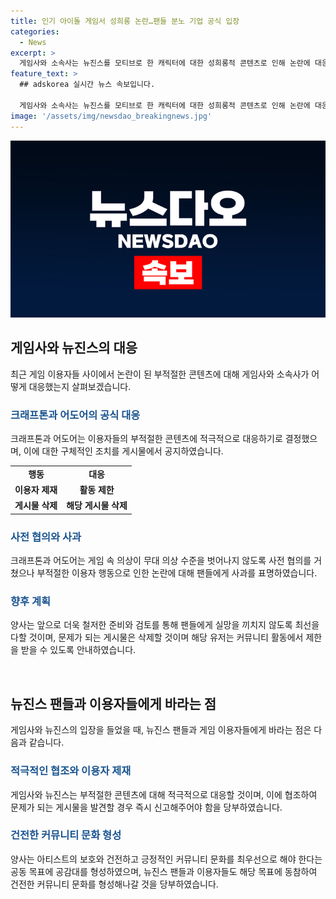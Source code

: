 ```yaml
---
title: 인기 아이돌 게임서 성희롱 논란…팬들 분노 기업 공식 입장
categories:
  - News
excerpt: >
  게임사와 소속사는 뉴진스를 모티브로 한 캐릭터에 대한 성희롱적 콘텐츠로 인해 논란에 대응하고 있다. 게임사는 부적절한 콘텐츠에 대해 이용자 제재와 게시물 삭제 등으로 대응하며, 사전 협의를 토대로 협업을 진행했지만 이용자들의 부적절한 이용으로 인한 부족함을 인정하고 사과했다. 앞으로는 더 철저한 준비와 검토를 통해 팬들에게 실망을 끼치지 않겠다고 밝혔으며, 문제가 되는 게시물은 삭제할 것이고 해당 유저는 제한을 받을 수 있다고 전했다.
feature_text: >
  ## adskorea 실시간 뉴스 속보입니다.

  게임사와 소속사는 뉴진스를 모티브로 한 캐릭터에 대한 성희롱적 콘텐츠로 인해 논란에 대응하고 있다. 게임사는 부적절한 콘텐츠에 대해 이용자 제재와 게시물 삭제 등으로 대응하며, 사전 협의를 토대로 협업을 진행했지만 이용자들의 부적절한 이용으로 인한 부족함을 인정하고 사과했다. 앞으로는 더 철저한 준비와 검토를 통해 팬들에게 실망을 끼치지 않겠다고 밝혔으며, 문제가 되는 게시물은 삭제할 것이고 해당 유저는 제한을 받을 수 있다고 전했다.
image: '/assets/img/newsdao_breakingnews.jpg'
---
```


<p><img src="/assets/img/newsdao_breakingnews.jpg" alt="adskorea 속보" /></p>

<h2 data-ke-size="size26">게임사와 뉴진스의 대응</h2>

<p data-ke-size="size16">최근 게임 이용자들 사이에서 논란이 된 부적절한 콘텐츠에 대해 게임사와 소속사가 어떻게 대응했는지 살펴보겠습니다.</p>

<h3><b><span style="color: #1a5490;">크래프톤과 어도어의 공식 대응</span></b></h3>

<p>크래프톤과 어도어는 이용자들의 부적절한 콘텐츠에 적극적으로 대응하기로 결정했으며, 이에 대한 구체적인 조치를 게시물에서 공지하였습니다.</p>

<table>
    <tr>
        <td style="text-align: center; height: 17px;"><b>행동</b></td>
        <td style="text-align: center; height: 17px;"><b>대응</b></td>
    </tr>
    <tr>
        <td style="text-align: center; height: 17px;"><b>이용자 제재</b></td>
        <td style="text-align: center; height: 17px;"><b>활동 제한</b></td>
    </tr>
    <tr>
        <td style="text-align: center; height: 17px;"><b>게시물 삭제</b></td>
        <td style="text-align: center; height: 17px;"><b>해당 게시물 삭제</b></td>
    </tr>
</table>

<h3><b><span style="color: #1a5490;">사전 협의와 사과</span></b></h3>

<p>크래프톤과 어도어는 게임 속 의상이 무대 의상 수준을 벗어나지 않도록 사전 협의를 거쳤으나 부적절한 이용자 행동으로 인한 논란에 대해 팬들에게 사과를 표명하였습니다.</p>

<h3><b><span style="color: #1a5490;">향후 계획</span></b></h3>

<p>양사는 앞으로 더욱 철저한 준비와 검토를 통해 팬들에게 실망을 끼치지 않도록 최선을 다할 것이며, 문제가 되는 게시물은 삭제할 것이며 해당 유저는 커뮤니티 활동에서 제한을 받을 수 있도록 안내하였습니다. </p>

<p data-ke-size="size16">&nbsp;</p>

<h2 data-ke-size="size26">뉴진스 팬들과 이용자들에게 바라는 점</h2>

<p data-ke-size="size16">게임사와 뉴진스의 입장을 들었을 때, 뉴진스 팬들과 게임 이용자들에게 바라는 점은 다음과 같습니다.</p>

<h3><b><span style="color: #1a5490;">적극적인 협조와 이용자 제재</span></b></h3>

<p>게임사와 뉴진스는 부적절한 콘텐츠에 대해 적극적으로 대응할 것이며, 이에 협조하여 문제가 되는 게시물을 발견할 경우 즉시 신고해주어야 함을 당부하였습니다.</p>

<h3><b><span style="color: #1a5490;">건전한 커뮤니티 문화 형성</span></b></h3>

<p>양사는 아티스트의 보호와 건전하고 긍정적인 커뮤니티 문화를 최우선으로 해야 한다는 공동 목표에 공감대를 형성하였으며, 뉴진스 팬들과 이용자들도 해당 목표에 동참하여 건전한 커뮤니티 문화를 형성해나갈 것을 당부하였습니다.</p>

<p data-ke-size="size16">&nbsp;</p>

